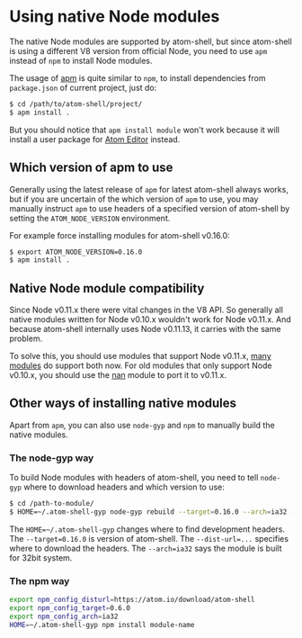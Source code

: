 # Using native Node modules

The native Node modules are supported by atom-shell, but since atom-shell is
using a different V8 version from official Node, you need to use `apm` instead
of `npm` to install Node modules.

The usage of [apm](https://github.com/atom/apm) is quite similar to `npm`, to
install dependencies from `package.json` of current project, just do:

```bash
$ cd /path/to/atom-shell/project/
$ apm install .
```

But you should notice that `apm install module` won't work because it will
install a user package for [Atom Editor](https://github.com/atom/atom) instead.

## Which version of apm to use

Generally using the latest release of `apm` for latest atom-shell always works,
but if you are uncertain of the which version of `apm` to use, you may manually
instruct `apm` to use headers of a specified version of atom-shell by setting
the `ATOM_NODE_VERSION` environment.

For example force installing modules for atom-shell v0.16.0:

```bash
$ export ATOM_NODE_VERSION=0.16.0
$ apm install .
```

## Native Node module compatibility

Since Node v0.11.x there were vital changes in the V8 API. So generally all
native modules written for Node v0.10.x wouldn't work for Node v0.11.x. And
because atom-shell internally uses Node v0.11.13, it carries with the same
problem.

To solve this, you should use modules that support Node v0.11.x,
[many modules](https://www.npmjs.org/browse/depended/nan) do support both now.
For old modules that only support Node v0.10.x, you should use the
[nan](https://github.com/rvagg/nan) module to port it to v0.11.x.

## Other ways of installing native modules

Apart from `apm`, you can also use `node-gyp` and `npm` to manually build the
native modules.

### The node-gyp way

To build Node modules with headers of atom-shell, you need to tell `node-gyp`
where to download headers and which version to use:

```bash
$ cd /path-to-module/
$ HOME=~/.atom-shell-gyp node-gyp rebuild --target=0.16.0 --arch=ia32 --dist-url=https://atom.io/download/atom-shell
```

The `HOME=~/.atom-shell-gyp` changes where to find development headers. The
`--target=0.16.0` is version of atom-shell. The `--dist-url=...` specifies
where to download the headers. The `--arch=ia32` says the module is built for
32bit system.

### The npm way

```bash
export npm_config_disturl=https://atom.io/download/atom-shell
export npm_config_target=0.6.0
export npm_config_arch=ia32
HOME=~/.atom-shell-gyp npm install module-name
```
